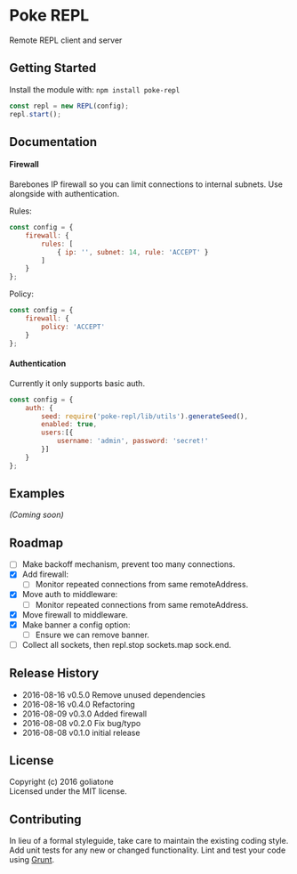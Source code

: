 # Poke REPL

Remote REPL client and server

## Getting Started
Install the module with: `npm install poke-repl`

```javascript
const repl = new REPL(config);
repl.start();
```

## Documentation

#### Firewall

Barebones IP firewall so you can limit connections to internal subnets. Use alongside with authentication.


Rules:

```js
const config = {
    firewall: {
        rules: [
            { ip: '', subnet: 14, rule: 'ACCEPT' }
        ]
    }
};
```

Policy:

```js
const config = {
    firewall: {
        policy: 'ACCEPT'
    }
};
```
#### Authentication

Currently it only supports basic auth.

```js
const config = {
    auth: {
        seed: require('poke-repl/lib/utils').generateSeed(),
        enabled: true,
        users:[{
            username: 'admin', password: 'secret!'
        }]
    }
};
```


## Examples
_(Coming soon)_

## Roadmap
- [ ] Make backoff mechanism, prevent too many connections.
- [x] Add firewall:
    - [ ] Monitor repeated connections from same remoteAddress.
- [x] Move auth to middleware:
    - [ ] Monitor repeated connections from same remoteAddress.
- [x] Move firewall to middleware.
- [x] Make banner a config option:
    - [ ] Ensure we can remove banner.
- [ ] Collect all sockets, then repl.stop sockets.map sock.end.

## Release History
* 2016-08-16 v0.5.0 Remove unused dependencies
* 2016-08-16 v0.4.0 Refactoring
* 2016-08-09 v0.3.0 Added firewall
* 2016-08-08 v0.2.0 Fix bug/typo
* 2016-08-08 v0.1.0 initial release

## License
Copyright (c) 2016 goliatone  
Licensed under the MIT license.

## Contributing
In lieu of a formal styleguide, take care to maintain the existing coding style. Add unit tests for any new or changed functionality. Lint and test your code using [Grunt](http://gruntjs.com/).



<!--
https://github.com/martinj/node-net-repl/blob/master/lib/repl.js
https://github.com/dshaw/replify

http://www.lihaoyi.com/post/BuildyourownCommandLinewithANSIescapecodes.html
http://wiki.bash-hackers.org/scripting/terminalcodes
https://github.com/dshaw/replify/blob/master/test/replify.test.js
-->
